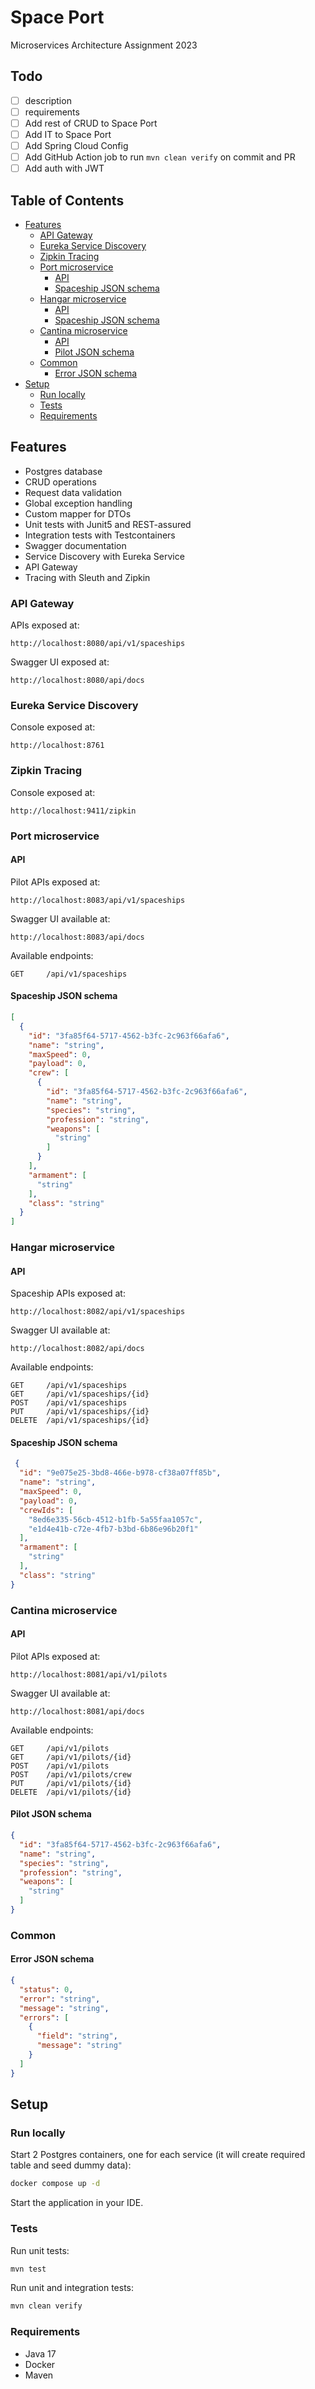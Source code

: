 # Space Port

Microservices Architecture Assignment 2023

## Todo

- [ ] description
- [ ] requirements
- [ ] Add rest of CRUD to Space Port
- [ ] Add IT to Space Port
- [ ] Add Spring Cloud Config
- [ ] Add GitHub Action job to run `mvn clean verify` on commit and PR
- [ ] Add auth with JWT

## Table of Contents

* [Features](#features)
  * [API Gateway](#api-gateway)
  * [Eureka Service Discovery](#eureka-service-discovery)
  * [Zipkin Tracing](#zipkin-tracing)
  * [Port microservice](#port-microservice)
    * [API](#api-2)
    * [Spaceship JSON schema](#spaceship-json-schema)
  * [Hangar microservice](#hangar-microservice)
    * [API](#api)
    * [Spaceship JSON schema](#spaceship-json-schema)
  * [Cantina microservice](#cantina-microservice)
    * [API](#api-1)
    * [Pilot JSON schema](#pilot-json-schema)
  * [Common](#common)
    * [Error JSON schema](#error-json-schema)
* [Setup](#setup)
  * [Run locally](#run-locally)
  * [Tests](#tests)
  * [Requirements](#requirements)

## Features

- Postgres database
- CRUD operations
- Request data validation
- Global exception handling
- Custom mapper for DTOs
- Unit tests with Junit5 and REST-assured
- Integration tests with Testcontainers
- Swagger documentation
- Service Discovery with Eureka Service
- API Gateway
- Tracing with Sleuth and Zipkin

### API Gateway

APIs exposed at:

```
http://localhost:8080/api/v1/spaceships
```

Swagger UI exposed at:

```
http://localhost:8080/api/docs
```

### Eureka Service Discovery

Console exposed at:

```
http://localhost:8761
```

### Zipkin Tracing

Console exposed at:

```
http://localhost:9411/zipkin
```

### Port microservice

#### API

Pilot APIs exposed at:

```
http://localhost:8083/api/v1/spaceships
```

Swagger UI available at:

```
http://localhost:8083/api/docs
```

Available endpoints:

```
GET     /api/v1/spaceships
```

#### Spaceship JSON schema

```json
[
  {
    "id": "3fa85f64-5717-4562-b3fc-2c963f66afa6",
    "name": "string",
    "maxSpeed": 0,
    "payload": 0,
    "crew": [
      {
        "id": "3fa85f64-5717-4562-b3fc-2c963f66afa6",
        "name": "string",
        "species": "string",
        "profession": "string",
        "weapons": [
          "string"
        ]
      }
    ],
    "armament": [
      "string"
    ],
    "class": "string"
  }
]
```

### Hangar microservice

#### API

Spaceship APIs exposed at:

```
http://localhost:8082/api/v1/spaceships
```

Swagger UI available at:

```
http://localhost:8082/api/docs
```

Available endpoints:

```
GET     /api/v1/spaceships
GET     /api/v1/spaceships/{id}
POST    /api/v1/spaceships
PUT     /api/v1/spaceships/{id}
DELETE  /api/v1/spaceships/{id}
```

#### Spaceship JSON schema

```json
 {
  "id": "9e075e25-3bd8-466e-b978-cf38a07ff85b",
  "name": "string",
  "maxSpeed": 0,
  "payload": 0,
  "crewIds": [
    "8ed6e335-56cb-4512-b1fb-5a55faa1057c",
    "e1d4e41b-c72e-4fb7-b3bd-6b86e96b20f1"
  ],
  "armament": [
    "string"
  ],
  "class": "string"
}
```

### Cantina microservice

#### API

Pilot APIs exposed at:

```
http://localhost:8081/api/v1/pilots
```

Swagger UI available at:

```
http://localhost:8081/api/docs
```

Available endpoints:

```
GET     /api/v1/pilots
GET     /api/v1/pilots/{id}
POST    /api/v1/pilots
POST    /api/v1/pilots/crew
PUT     /api/v1/pilots/{id}
DELETE  /api/v1/pilots/{id}
```

#### Pilot JSON schema

```json
{
  "id": "3fa85f64-5717-4562-b3fc-2c963f66afa6",
  "name": "string",
  "species": "string",
  "profession": "string",
  "weapons": [
    "string"
  ]
}
```

### Common

#### Error JSON schema

```json
{
  "status": 0,
  "error": "string",
  "message": "string",
  "errors": [
    {
      "field": "string",
      "message": "string"
    }
  ]
}
```

## Setup

### Run locally

Start 2 Postgres containers, one for each service (it will create required table and seed dummy data):

```bash
docker compose up -d
```

Start the application in your IDE.

### Tests

Run unit tests:

```bash
mvn test
```

Run unit and integration tests:

```bash
mvn clean verify
```

### Requirements

- Java 17
- Docker
- Maven
